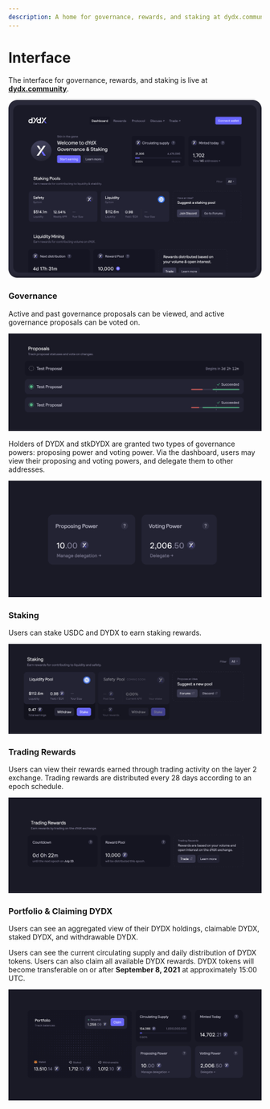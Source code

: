 ```yaml
---
description: A home for governance, rewards, and staking at dydx.community
---
```


# Interface

The interface for governance, rewards, and staking is live at [**dydx.community**](https://dydx.community).

![Earn & claim rewards, or vote on proposals](../.gitbook/assets/4.1-landing-page-interface.png)

### Governance

Active and past governance proposals can be viewed, and active governance proposals can be voted on.

![Track proposal status and vote on changes](../.gitbook/assets/4.2-track-proposals.png)

Holders of DYDX and stkDYDX are granted two types of governance powers: proposing power and voting power. Via the dashboard, users may view their proposing and voting powers, and delegate them to other addresses.

![Delegate your proposing and voting powers](../.gitbook/assets/4.3-delegate-voting.png)

### Staking

Users can stake USDC and DYDX to earn staking rewards.

![Stake funds to receive rewards](../.gitbook/assets/4.4-stake-funds.png)

### Trading Rewards

Users can view their rewards earned through trading activity on the layer 2 exchange. Trading rewards are distributed every 28 days according to an epoch schedule.

![Trade to receive rewards](../.gitbook/assets/4.5-trade-to-rewards.png)

### Portfolio & Claiming DYDX

Users can see an aggregated view of their DYDX holdings, claimable DYDX, staked DYDX, and withdrawable DYDX.

Users can see the current circulating supply and daily distribution of DYDX tokens. Users can also claim all available DYDX rewards. DYDX tokens will become transferable on or after **September 8, 2021** at approximately 15:00 UTC.

![Claim your rewards](../.gitbook/assets/4.6-claim-rewards.png)
